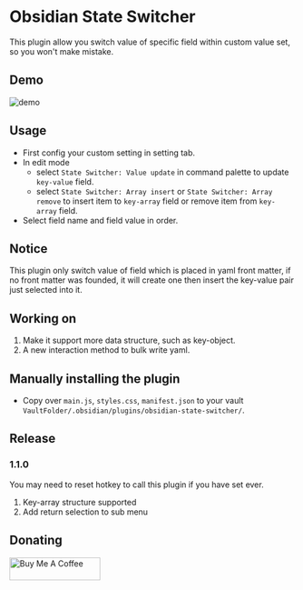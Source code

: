 # Obsidian State Switcher

This plugin allow you switch value of specific field within custom value set, so you won't make mistake.

## Demo

![demo](https://raw.githubusercontent.com/lijyze/obsidian-state-switcher/main/assets/demo.gif)

## Usage

- First config your custom setting in setting tab.
- In edit mode
  - select `State Switcher: Value update` in command palette to update `key-value` field.
  - select `State Switcher: Array insert` or `State Switcher: Array remove` to insert item to `key-array` field or remove item from `key-array` field.
- Select field name and field value in order.

## Notice

This plugin only switch value of field which is placed in yaml front matter, if no front matter was founded, it will create one then insert the key-value pair just selected into it.

## Working on

1. Make it support more data structure, such as key-object.
2. A new interaction method to bulk write yaml.

## Manually installing the plugin

- Copy over `main.js`, `styles.css`, `manifest.json` to your vault `VaultFolder/.obsidian/plugins/obsidian-state-switcher/`.

## Release

### 1.1.0
You may need to reset hotkey to call this plugin if you have set ever.

1. Key-array structure supported
2. Add return selection to sub menu

## Donating

<a href="https://www.buymeacoffee.com/lijyze" target="_blank"><img src="https://cdn.buymeacoffee.com/buttons/v2/default-red.png" alt="Buy Me A Coffee" style="height: 40px !important;width: 160px !important;" ></a>
